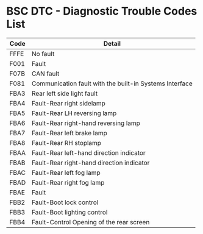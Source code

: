 # BSC DTC - Diagnostic Trouble Codes List

| Code | Detail |
| - | - |
| FFFE | No fault |
| F001 | Fault |
| F07B | CAN fault |
| F081 | Communication fault with the built-in Systems Interface |
| FBA3 | Rear left side light fault |
| FBA4 | Fault-Rear right sidelamp |
| FBA5 | Fault-Rear LH reversing lamp |
| FBA6 | Fault-Rear right-hand reversing lamp |
| FBA7 | Fault-Rear left brake lamp |
| FBA8 | Fault-Rear RH stoplamp |
| FBAA | Fault-Rear left-hand direction indicator |
| FBAB | Fault-Rear right-hand direction indicator |
| FBAC | Fault-Rear left fog lamp |
| FBAD | Fault-Rear right fog lamp |
| FBAE | Fault |
| FBB2 | Fault-Boot lock control |
| FBB3 | Fault-Boot lighting control |
| FBB4 | Fault-Control Opening of the rear screen |
